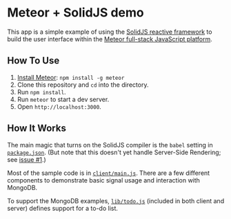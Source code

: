 # Meteor + SolidJS demo

This app is a simple example of using the
[SolidJS reactive framework](https://www.solidjs.com/)
to build the user interface within the
[Meteor full-stack JavaScript platform](https://www.meteor.com/).

## How To Use

1. [Install Meteor](https://docs.meteor.com/install.html):
   `npm install -g meteor`
2. Clone this repository and `cd` into the directory.
3. Run `npm install`.
3. Run `meteor` to start a dev server.
4. Open `http://localhost:3000`.

## How It Works

The main magic that turns on the SolidJS compiler is the `babel` setting in
[`package.json`](https://github.com/edemaine/meteor-solidjs-demo/blob/main/package.json).
(But note that this doesn't yet handle Server-Side Rendering; see
[issue #1](https://github.com/edemaine/meteor-solidjs-demo/issues/1).)

Most of the sample code is in
[`client/main.js`](https://github.com/edemaine/meteor-solidjs-demo/blob/main/client/main.js).
There are a few different components to demonstrate basic signal usage
and interaction with MongoDB.

To support the MongoDB examples,
[`lib/todo.js`](https://github.com/edemaine/meteor-solidjs-demo/blob/main/lib/todo.js)
(included in both client and server) defines support for a to-do list.

